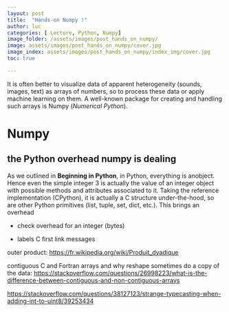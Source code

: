 ```yaml
---
layout: post
title:  "Hands-on Numpy !"
author: luc
categories: [ Lecture, Python, Numpy]
image_folder: /assets/images/post_hands_on_numpy/
image: assets/images/post_hands_on_numpy/cover.jpg
image_index: assets/images/post_hands_on_numpy/index_img/cover.jpg
toc: true

---
```


It is often better to visualize data of apparent heterogeneity (sounds, images, text) as arrays of numbers, so to process these data or apply machine learning on them. A well-known package for creating and handling such arrays is Numpy (*Numerical Python*).

# Numpy

## the Python overhead numpy is dealing

As we outlined in **Beginning in Python**, in Python, everything is anobject. Hence even the simple integer 3 is actually the value of an integer object with possible methods and attributes associated to it. Taking the reference implementation (CPython), it is actually a C structure under-the-hood, so are other Python primitives (list, tuple, set, dict, etc.). This brings an overhead

- check overhead for an integer (bytes)

- labels C first link messages

outer product: https://fr.wikipedia.org/wiki/Produit_dyadique

contiguous C and Fortran arrays and why reshape sometimes do a copy of the data:
https://stackoverflow.com/questions/26998223/what-is-the-difference-between-contiguous-and-non-contiguous-arrays


https://stackoverflow.com/questions/38127123/strange-typecasting-when-adding-int-to-uint8/39253434
